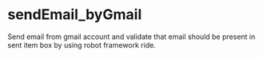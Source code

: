 # sendEmail_byGmail
Send email from gmail account and validate that email should be present in sent item box by using robot framework ride.
